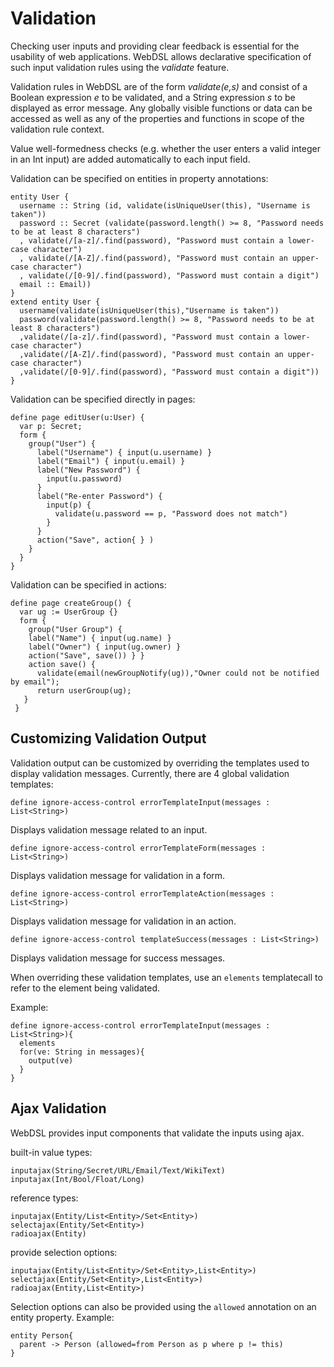 # Validation

Checking user inputs and providing clear feedback is essential for the usability of web applications. WebDSL allows declarative specification of such input validation rules using the *validate* feature.

Validation rules in WebDSL are of the form *validate(e,s)* and consist of a Boolean expression *e* to be validated, and a String expression *s* to be displayed as error message. Any globally visible functions or data can be accessed as well as any of the properties and functions in scope of the validation rule context. 

Value well-formedness checks (e.g. whether the user enters a valid integer in an Int input) are added automatically to each input field.

Validation can be specified on entities in property annotations:

    entity User { 
      username :: String (id, validate(isUniqueUser(this), "Username is taken")) 
      password :: Secret (validate(password.length() >= 8, "Password needs to be at least 8 characters") 
      , validate(/[a-z]/.find(password), "Password must contain a lower-case character") 
      , validate(/[A-Z]/.find(password), "Password must contain an upper-case character") 
      , validate(/[0-9]/.find(password), "Password must contain a digit")
      email :: Email)) 
    } 
    extend entity User { 
      username(validate(isUniqueUser(this),"Username is taken")) 
      password(validate(password.length() >= 8, "Password needs to be at least 8 characters") 
      ,validate(/[a-z]/.find(password), "Password must contain a lower-case character") 
      ,validate(/[A-Z]/.find(password), "Password must contain an upper-case character") 
      ,validate(/[0-9]/.find(password), "Password must contain a digit")) 
    } 

Validation can be specified directly in pages:

    define page editUser(u:User) { 
      var p: Secret; 
      form { 
        group("User") { 
          label("Username") { input(u.username) } 
          label("Email") { input(u.email) } 
          label("New Password") { 
            input(u.password) 
          } 
          label("Re-enter Password") { 
            input(p) { 
              validate(u.password == p, "Password does not match") 
            } 
          } 
          action("Save", action{ } ) 
        } 
      }
    } 

Validation can be specified in actions:

    define page createGroup() { 
      var ug := UserGroup {} 
      form { 
        group("User Group") { 
        label("Name") { input(ug.name) } 
        label("Owner") { input(ug.owner) } 
        action("Save", save()) } } 
        action save() { 
          validate(email(newGroupNotify(ug)),"Owner could not be notified by email"); 
          return userGroup(ug); 
       }
     } 

## Customizing Validation Output

Validation output can be customized by overriding the templates used to display validation messages. Currently, there are 4 global validation templates:

    define ignore-access-control errorTemplateInput(messages : List<String>)

Displays validation message related to an input.  

    define ignore-access-control errorTemplateForm(messages : List<String>)

Displays validation message for validation in a form.

    define ignore-access-control errorTemplateAction(messages : List<String>)

Displays validation message for validation in an action.

    define ignore-access-control templateSuccess(messages : List<String>)

Displays validation message for success messages.

When overriding these validation templates, use an `elements` templatecall to refer to the element being validated.

Example:

    define ignore-access-control errorTemplateInput(messages : List<String>){
      elements
      for(ve: String in messages){
        output(ve)
      }     
    }

## Ajax Validation

WebDSL provides input components that validate the inputs using ajax.

built-in value types:

    inputajax(String/Secret/URL/Email/Text/WikiText)
    inputajax(Int/Bool/Float/Long)

reference types:

    inputajax(Entity/List<Entity>/Set<Entity>)
    selectajax(Entity/Set<Entity>)
    radioajax(Entity)

provide selection options:

    inputajax(Entity/List<Entity>/Set<Entity>,List<Entity>)
    selectajax(Entity/Set<Entity>,List<Entity>)
    radioajax(Entity,List<Entity>)

Selection options can also be provided using the `allowed` annotation on an entity property.
Example:

    entity Person{
      parent -> Person (allowed=from Person as p where p != this)
    } 

